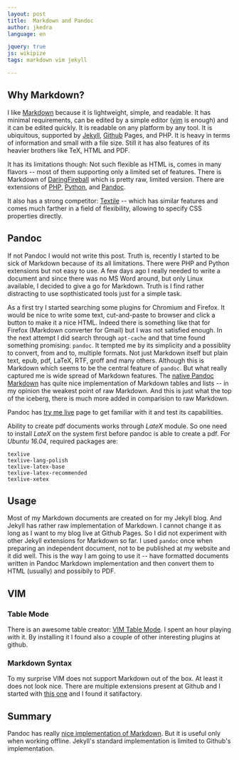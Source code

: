 ```yaml
---
layout: post
title:  Markdown and Pandoc
author: jkedra
language: en

jquery: true
js: wikipize
tags: markdown vim jekyll

---
```


## Why Markdown?
I like [Markdown](we:) because it is lightweight, simple, and readable. It has
minimal requirements, can be edited by a simple editor ([vim] is enough)
and it can be edited quickly. It is readable on any platform by any tool. It is
ubiquitous, supported by [Jekyll], [Github] Pages, and PHP. It is heavy in terms
of information and small with a file size. Still it has also features of its
heavier brothers like TeX, HTML and PDF.

It has its limitations though: Not such flexible as HTML is, comes in many
flavors -- most of them supporting only a limited set of features. There is
Markdown of [DaringFireball] which is pretty raw, limited version. There are
extensions of [PHP][phpE], [Python][PythonE], and [Pandoc][pd].

It also has a strong competitor: [Textile] -- which has similar features and comes
much farther in a field of flexibility, allowing to specify CSS properties
directly.

## Pandoc
If not Pandoc I would not write this post. Truth is, recently I started to be
sick of Markdown because of its all limitations. There were PHP and Python
extensions but not easy to use. A few days ago I really needed to write a
document and since there was no MS Word around, but only Linux available, I
decided to give a go for Markdown. Truth is I find rather distracting to use
sopthisticated tools just for a simple task.

As a first try I started searching some plugins for Chromium and Firefox. It
would be nice to write some text, cut-and-paste to browser and click a button to
make it a nice HTML. Indeed there is something like that for Firefox (Markdown
converter for Gmail) but I was not satisfied enough. In the next attempt I did
search through `apt-cache` and that time found something promising: `pandoc`. It
tempted me by its simplicity and a possiblity to convert, from and to, multiple
formats. Not just Markdown itself but plain text, epub, pdf, LaTeX, RTF, groff
and many others. Although this is Markdown which seems to be the central feature
of `pandoc`. But what really captured me is wide spread of Markdown features.
The [native Pandoc Markdown][pdmd] has quite nice implementation of Markdown
tables and lists -- in my opinion the weakest point of raw Markdown. And this
is just what the top of the iceberg, there is much more added in comparision to
raw Markdown.

Pandoc has [try me live][pandoctry] page to get familiar with it and
test its capabilities.

Ability to create pdf documents works through _LateX_ module. So one need to 
install _LateX_ on the system first before pandoc is able to create a pdf.
For _Ubuntu 16.04_, required packages are:

    texlive
    texlive-lang-polish
    texlive-latex-base
    texlive-latex-recommended
    texlive-xetex

## Usage
Most of my Markdown documents are created on for my Jekyll blog. And Jekyll has
rather raw implementation of Markdown. I cannot change it as long as I want to
my blog live at Github Pages. So I did not experiment with other Jekyll extensions
for Markdown so far. 
I used `pandoc` once when preparing an independent document, not to be published
at my website and it did well. This is the way I am going to use it -- have
formatted documents written in Pandoc Markdown implementation and then convert
them to HTML (usually) and possibily to PDF.

## VIM

### Table Mode
There is an awesome table creator: [VIM Table Mode][vimtable]. I spent an hour
playing with it. By installing it I found also a couple of other interesting
plugins at github.

### Markdown Syntax
To my surprise VIM does not support Markdown out of the box. At least it does
not look nice. There are multiple extensions present at Github and I started
with [this one][vimmd1] and I found it satifactory.

## Summary
Pandoc has really [nice implementation of Markdown][pdmd].
But it is useful only when working offline. 
Jekyll's standard implementation is limited to Github's implementation.

[vim]: https://en.wikipedia.org/wiki/Vim_(text_editor)
[vimmd1]: https://github.com/plasticboy/vim-markdown
[vimtable]: https://github.com/dhruvasagar/vim-table-mode
[DaringFireball]: http://daringfireball.net/projects/markdown/
[Jekyll]: http://jekyllrb.com
[github]: http://github.com
[PythonE]: https://pythonhosted.org/Markdown/extensions/index.html
[phpE]: https://michelf.ca/projects/php-markdown/extra
[Textile]: http://redcloth.org/textile

[pd]: http://pandoc.org/
[pdmd]: http://pandoc.org/README.html#pandocs-markdown
[pandoctry]: http://pandoc.org/try/

